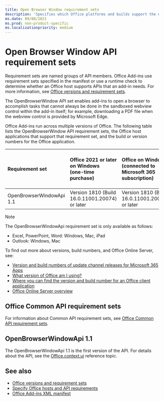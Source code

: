 ```yaml
---
title: Open Browser Window requirement sets
description: 'Specifies which Office platforms and builds support the openBrowserWindow API.'
ms.date: 09/08/2021
ms.prod: non-product-specific
ms.localizationpriority: medium
---
```


# Open Browser Window API requirement sets

Requirement sets are named groups of API members. Office Add-ins use requirement sets specified in the manifest or use a runtime check to determine whether an Office host supports APIs that an add-in needs. For more information, see [Office versions and requirement sets](../../develop/office-versions-and-requirement-sets.md).

The OpenBrowserWindow API set enables add-ins to open a browser to accomplish tasks that cannot always be done in the sandboxed webview control within the add-in itself; for example, downloading a PDF file when the webview control is provided by Microsoft Edge.

Office Add-ins run across multiple versions of Office. The following table lists the OpenBrowserWindow API requirement sets, the Office host applications that support that requirement set, and the build or version numbers for the Office application.

|  Requirement set  | Office 2021 or later on Windows<br>(one-time purchase) | Office on Windows<br>(connected to Microsoft 365 subscription) |  Office on iPad<br>(connected to Microsoft 365 subscription)  |  Office on Mac<br>(connected to Microsoft 365 subscription)  | Office on the web  |  Office Online Server  |
|:-----|:-----|:-----|:-----|:-----|:-----|:-----|
| OpenBrowserWindowApi 1.1  | Version 1810 (Build 16.0.11001.20074) or later | Version 1810 (Build 16.0.11001.20074) or later | 16.0.0.0 or later | 16.0.0.0 or later | N/A | N/A|

> [!NOTE]
> The OpenBrowserWindowApi requirement set is only available as follows:
>
> - Excel, PowerPoint, Word: Windows, Mac, iPad
> - Outlook: Windows, Mac

To find out more about versions, build numbers, and Office Online Server, see:

- [Version and build numbers of update channel releases for Microsoft 365 Apps](/officeupdates/update-history-microsoft365-apps-by-date)
- [What version of Office am I using?](https://support.microsoft.com/office/932788b8-a3ce-44bf-bb09-e334518b8b19)
- [Where you can find the version and build number for an Office client application](/officeupdates/update-history-microsoft365-apps-by-date)
- [Office Online Server overview](/officeonlineserver/office-online-server-overview)

## Office Common API requirement sets

For information about Common API requirement sets, see [Office Common API requirement sets](office-add-in-requirement-sets.md).

## OpenBrowserWindowApi 1.1

The OpenBrowserWindowApi 1.1 is the first version of the API. For details about the API, see the [Office.context.ui](/javascript/api/office/office.context#ui) reference topic.

## See also

- [Office versions and requirement sets](../../develop/office-versions-and-requirement-sets.md)
- [Specify Office hosts and API requirements](../../develop/specify-office-hosts-and-api-requirements.md)
- [Office Add-ins XML manifest](../../develop/add-in-manifests.md)
